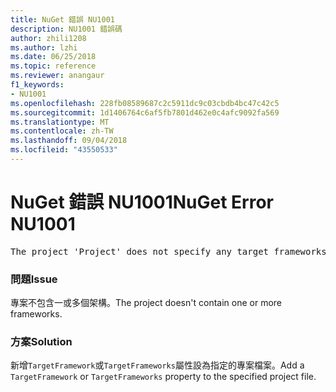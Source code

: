 ```yaml
---
title: NuGet 錯誤 NU1001
description: NU1001 錯誤碼
author: zhili1208
ms.author: lzhi
ms.date: 06/25/2018
ms.topic: reference
ms.reviewer: anangaur
f1_keywords:
- NU1001
ms.openlocfilehash: 228fb08589687c2c5911dc9c03cbdb4bc47c42c5
ms.sourcegitcommit: 1d1406764c6af5fb7801d462e0c4afc9092fa569
ms.translationtype: MT
ms.contentlocale: zh-TW
ms.lasthandoff: 09/04/2018
ms.locfileid: "43550533"
---
```

# <a name="nuget-error-nu1001"></a><span data-ttu-id="bea07-103">NuGet 錯誤 NU1001</span><span class="sxs-lookup"><span data-stu-id="bea07-103">NuGet Error NU1001</span></span>

<pre>The project 'Project' does not specify any target frameworks in 'ProjectFile'</pre>

### <a name="issue"></a><span data-ttu-id="bea07-104">問題</span><span class="sxs-lookup"><span data-stu-id="bea07-104">Issue</span></span>
<span data-ttu-id="bea07-105">專案不包含一或多個架構。</span><span class="sxs-lookup"><span data-stu-id="bea07-105">The project doesn't contain one or more frameworks.</span></span>

### <a name="solution"></a><span data-ttu-id="bea07-106">方案</span><span class="sxs-lookup"><span data-stu-id="bea07-106">Solution</span></span>
<span data-ttu-id="bea07-107">新增`TargetFramework`或`TargetFrameworks`屬性設為指定的專案檔案。</span><span class="sxs-lookup"><span data-stu-id="bea07-107">Add a `TargetFramework` or `TargetFrameworks` property to the specified project file.</span></span>
